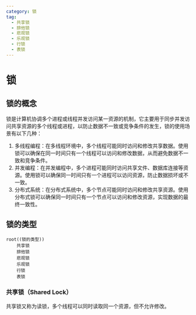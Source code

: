 ```yaml
---
category: 锁
tag:
  - 共享锁
  - 排他锁
  - 悲观锁
  - 乐观锁
  - 行锁
  - 表锁
---
```


# 锁
## 锁的概念
锁是计算机协调多个进程或线程并发访问某一资源的机制，它主要用于同步并发访问共享资源的多个线程或进程，以防止数据不一致或竞争条件的发生，锁的使用场景有以下几种：

1. 多线程编程：在多线程环境中，多个线程可能同时访问和修改共享数据。使用锁可以确保在同一时间只有一个线程可以访问和修改数据，从而避免数据不一致和竞争条件。
2. 并发编程：在并发编程中，多个进程可能同时访问共享文件、数据库连接等资源。使用锁可以确保同一时间只有一个进程可以访问资源，防止数据损坏或不一致。
3. 分布式系统：在分布式系统中，多个节点可能同时访问和修改共享资源。使用分布式锁可以确保同一时间只有一个节点可以访问和修改资源，实现数据的最终一致性。

## 锁的类型
```mindmap
root((锁的类型))
    共享锁
    排他锁
    悲观锁
    乐观锁
    行锁
    表锁
```

### 共享锁（Shared Lock）
共享锁又称为读锁，多个线程可以同时读取同一个资源，但不允许修改。


